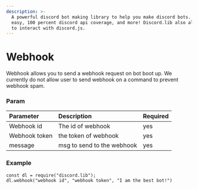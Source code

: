 ```yaml
---
description: >-
  A powerful discord bot making library to help you make discord bots. Super
  easy, 100 percent discord api coverage, and more! Discord.lib also allows you
  to interact with discord.js.
---
```


# Webhook

Webhook allows you to send a webhook request on bot boot up. We currently do not allow user  to send webhook on a command to prevent webhook spam.

### Param

| Parameter | Description | Required |
| :--- | :--- | :--- |
| Webhook id | The id of webhook | yes |
| Webhook token | the token of webhook | yes |
| message | msg to send to the webhook | yes |

### Example

```
const dl = require("discord.lib");
dl.webhook("webhook id", "webhook token", "I am the best bot!")
```

